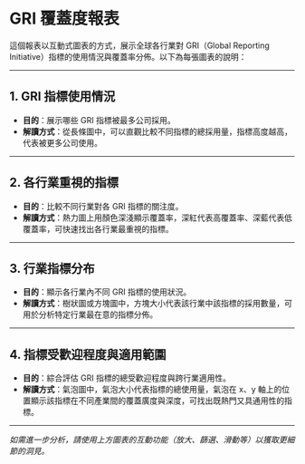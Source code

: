 # GRI 覆蓋度報表

這個報表以互動式圖表的方式，展示全球各行業對 GRI（Global Reporting Initiative）指標的使用情況與覆蓋率分佈。以下為每張圖表的說明：

---

## 1. GRI 指標使用情況

* **目的**：展示哪些 GRI 指標被最多公司採用。
* **解讀方式**：從長條圖中，可以直觀比較不同指標的總採用量，指標高度越高，代表被更多公司使用。

---

## 2. 各行業重視的指標

* **目的**：比較不同行業對各 GRI 指標的關注度。
* **解讀方式**：熱力圖上用顏色深淺顯示覆蓋率，深紅代表高覆蓋率、深藍代表低覆蓋率，可快速找出各行業最重視的指標。

---

## 3. 行業指標分布

* **目的**：顯示各行業內不同 GRI 指標的使用狀況。
* **解讀方式**：樹狀圖或方塊圖中，方塊大小代表該行業中該指標的採用數量，可用於分析特定行業最在意的指標分佈。

---

## 4. 指標受歡迎程度與適用範圍

* **目的**：綜合評估 GRI 指標的總受歡迎程度與跨行業適用性。
* **解讀方式**：氣泡圖中，氣泡大小代表指標的總使用量，氣泡在 x、y 軸上的位置顯示該指標在不同產業間的覆蓋廣度與深度，可找出既熱門又具通用性的指標。

---

*如需進一步分析，請使用上方圖表的互動功能（放大、篩選、滑動等）以獲取更細節的洞見。*
